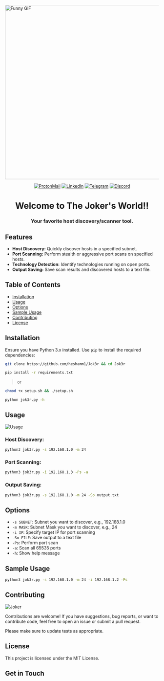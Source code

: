 
<img src="https://media.giphy.com/media/6pjnF8qE6sqU8/giphy.gif" alt="Funny GIF" width="1000" height="570">

<div align="center">

[![ProtonMail](https://img.shields.io/badge/ProtonMail-Email%20Me-red)](mailto:0xsh1vv@proton.me)
[![LinkedIn](https://img.shields.io/badge/LinkedIn-Profile-blue)](https://www.linkedin.com/in/heshamm1/)
[![Telegram](https://img.shields.io/badge/Telegram-Chat-blue)](https://t.me/sh1vv1)
[![Discord](https://img.shields.io/badge/Discord-Chat-green)](https://discord.gg/SxHbbCBP)

</div>

<div align="center">
  
# **Welcome to The Joker's World!!**
### Your favorite host discovery/scanner tool.

</div>

## Features

- **Host Discovery:** Quickly discover hosts in a specified subnet.
- **Port Scanning:** Perform stealth or aggressive port scans on specified hosts.
- **Technology Detection:** Identify technologies running on open ports.
- **Output Saving:** Save scan results and discovered hosts to a text file.

## Table of Contents

- [Installation](#installation)
- [Usage](#usage)
- [Options](#options)
- [Sample Usage](#sample-usage)
- [Contributing](#contributing)
- [License](#license)

## Installation

Ensure you have Python 3.x installed. Use `pip` to install the required dependencies:

```bash
git clone https://github.com/heshamm1/Jok3r && cd Jok3r
```
```bash
pip install -r requirements.txt
```
> or 
```bash
chmod +x setup.sh && ./setup.sh
```
```bash
python jok3r.py -h
```

## Usage
![Usage](https://media.giphy.com/media/20KNpHp9lsi15i9uga/giphy.gif)

### Host Discovery:
```bash
python3 jok3r.py -s 192.168.1.0 -m 24
```
### Port Scanning:
```bash
python3 jok3r.py -i 192.168.1.3 -Ps -a 
```
### Output Saving:
```bash
python3 jok3r.py -s 192.168.1.0 -m 24 -So output.txt
```

## Options
*  `-s SUBNET`:    Subnet you want to discover, e.g., 192.168.1.0
*  `-m MASK`:      Subnet Mask you want to discover, e.g., 24
*  `-i IP`:        Specify target IP for port scanning
*  `-So FILE`:     Save output to a text file
*  `-Ps`:          Perform port scan
*  `-a`:           Scan all 65535 ports
*  `-h`:           Show help message

## Sample Usage
```bash
python3 jok3r.py -s 192.168.1.0 -m 24 -i 192.168.1.2 -Ps
```

## Contributing
![Joker](https://media.giphy.com/media/2ij0s9Q5folTsJiZib/giphy.gif)

Contributions are welcome! If you have suggestions, bug reports, or want to contribute code, feel free to open an issue or submit a pull request.

Please make sure to update tests as appropriate.

## License 
This project is licensed under the MIT License.

## Get in Touch


